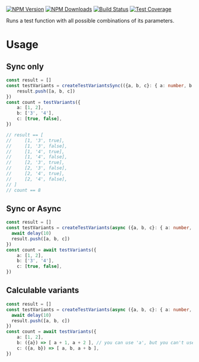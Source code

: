 [![NPM Version][npm-image]][npm-url]
[![NPM Downloads][downloads-image]][downloads-url]
[![Build Status][github-image]][github-url]
[![Test Coverage][coveralls-image]][coveralls-url]

Runs a test function with all possible combinations of its parameters.

# Usage

## Sync only
```ts
const result = []
const testVariants = createTestVariantsSync(({a, b, c}: { a: number, b: string, c: boolean }) => {
    result.push([a, b, c])
})
const count = testVariants({
    a: [1, 2],
    b: ['3', '4'],
    c: [true, false],
})

// result == [
//     [1, '3', true],
//     [1, '3', false],
//     [1, '4', true],
//     [1, '4', false],
//     [2, '3', true],
//     [2, '3', false],
//     [2, '4', true],
//     [2, '4', false],
// ]
// count == 8
```

## Sync or Async
```ts
const result = []
const testVariants = createTestVariants(async ({a, b, c}: { a: number, b: string, c: boolean }) => {
  await delay(10)
  result.push([a, b, c])
})
const count = await testVariants({
    a: [1, 2],
    b: ['3', '4'],
    c: [true, false],
})
```

## Calculable variants
```ts
const result = []
const testVariants = createTestVariants(async ({a, b, c}: { a: number, b: number, c: number }) => {
  await delay(10)
  result.push([a, b, c])
})
const count = await testVariants({
    a: [1, 2],
    b: ({a}) => [ a + 1, a + 2 ], // you can use 'a', but you can't use 'c' because it will initialize after 'b' 
    c: ({a, b}) => [ a, b, a + b ],
})
```

[npm-image]: https://img.shields.io/npm/v/@flemist/test-variants.svg
[npm-url]: https://npmjs.org/package/@flemist/test-variants
[downloads-image]: https://img.shields.io/npm/dm/@flemist/test-variants.svg
[downloads-url]: https://npmjs.org/package/@flemist/test-variants
[github-image]: https://github.com/NikolayMakhonin/test-variants/actions/workflows/test.yml/badge.svg
[github-url]: https://github.com/NikolayMakhonin/test-variants/actions
[coveralls-image]: https://coveralls.io/repos/github/NikolayMakhonin/test-variants/badge.svg
[coveralls-url]: https://coveralls.io/github/NikolayMakhonin/test-variants
